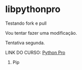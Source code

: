# libpythonpro
Testando fork e pull

Vou tentar fazer uma modificação.

Tentativa segunda.

LINK DO CURSO: [Python Pro](https://pythonpro.com.br/)

1. Pip